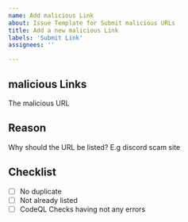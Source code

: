 ```yaml
---
name: Add malicious Link
about: Issue Template for Submit malicious URLs
title: Add a new malicious Link 
labels: 'Submit Link'
assignees: ''

---
```


## malicious Links 
The malicious URL


## Reason
Why should the URL be listed? E.g discord scam site


## Checklist
- [ ] No duplicate
- [ ] Not already listed 
- [ ] CodeQL Checks having not any errors
